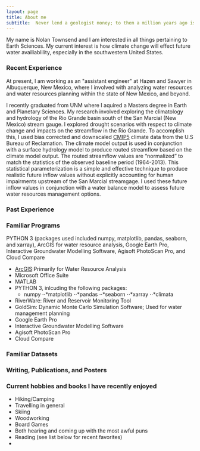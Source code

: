 ```yaml
---
layout: page
title: About me
subtitle:  Never lend a geologist money; to them a million years ago is recent.
---
```


My name is Nolan Townsend and I am interested in all things pertaining to Earth Sciences.  My current interest is how climate change will effect future water availiablility, especially in the southwestern United States.

### Recent Experience

At present, I am working as an "assistant engineer" at Hazen and Sawyer in Albuquerque, New Mexico, where I involved with analyzing water resources and water resources planning within the state of New Mexico, and beyond.

I recently graduated from UNM where I aquired a Masters degree in Earth and Planetary Sciences.  My research involved exploring the climatology and hydrology of the Rio Grande basin south of the San Marcial (New Mexico) stream gauge.  I explored drought scenarios with respect to climate change and impacts on the streamflow in the Rio Grande. To accomplish this, I used bias corrected and downscaled  [CMIP5](https://pcmdi.llnl.gov/mips/cmip5/data-portal.html) climate data from the U.S Bureau of Reclamation.  The climate model output is used in conjunction with a surface hydrology model to produce routed streamflow based on the climate model output.  The routed streamflow values are “normalized” to match the statistics of the observed baseline period (1964-2013).  This statistical parameterization is a simple and effective technique to produce realistic future inflow values without explicitly accounting for human impairments upstream of the San Marcial streamgage.  I used these future inflow values in conjunction with a water balance model to assess future water resources management options.

### Past Experience

### Familiar Programs
PYTHON 3 (packages used included numpy, matplotlib, pandas, seaborn, and xarray), ArcGIS for water resource analysis, Google Earth Pro, Interactive Groundwater Modelling Software, Agisoft PhotoScan Pro, and Cloud Compare
- [ArcGIS](http://www.unm.edu/~ntownsend/):Primarily for Water Resource Analysis
- Microsoft Office Suite
- MATLAB
- PYTHON 3, inlcuding the following packages:
  * numpy
⋅⋅*matplotlib
⋅⋅*pandas
⋅⋅*seaborn
⋅⋅*xarray
⋅⋅*climata
- RiverWare: River and Reservoir Monitoring Tool
- GoldSim: Dynamic Monte Carlo Simulation Software;  Used for water management planning
- Google Earth Pro
- Interactive Groundwater Modelling Software
- Agisoft PhotoScan Pro
- Cloud Compare

### Familiar Datasets

### Writing, Publications, and Posters

### Current hobbies and books I have recently enjoyed
- Hiking/Camping
- Travelling in general
- Skiing
- Woodworking
- Board Games
- Both hearing and coming up with the most awful puns
- Reading (see list below for recent favorites)
- 
